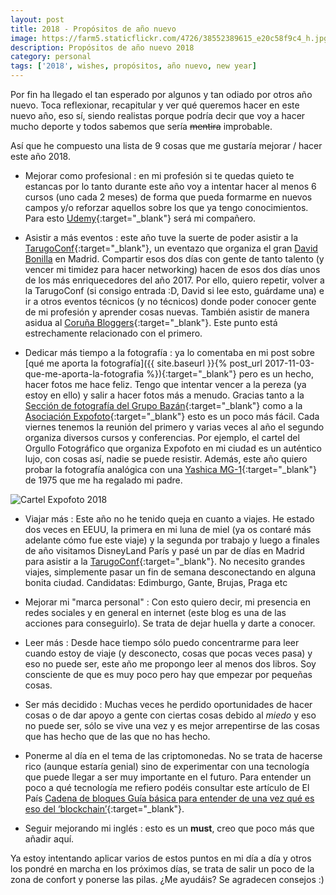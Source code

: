 ```yaml
---
layout: post
title: 2018 - Propósitos de año nuevo
image: https://farm5.staticflickr.com/4726/38552389615_e20c58f9c4_h.jpg
description: Propósitos de año nuevo 2018
category: personal
tags: ['2018', wishes, propósitos, año nuevo, new year]
---
```


Por fin ha llegado el tan esperado por algunos y tan odiado por otros año nuevo. Toca reflexionar, recapitular y ver qué queremos hacer en este nuevo año, eso sí, siendo realistas porque podría decir que voy a hacer mucho deporte y todos sabemos que sería ~~mentira~~ improbable.

Así que he compuesto una lista de 9 cosas que me gustaría mejorar / hacer este año 2018.

- Mejorar como profesional : en mi profesión si te quedas quieto te estancas por lo tanto durante este año voy a intentar hacer al menos 6 cursos (uno cada 2 meses) de forma que pueda formarme en nuevos campos y/o reforzar aquellos sobre los que ya tengo conocimientos. Para esto [Udemy](https://www.udemy.com/){:target="_blank"} será mi compañero.

- Asistir a más eventos : este año tuve la suerte de poder asistir a la [TarugoConf](http://www.tarugoconf.com/){:target="_blank"}, un eventazo que organiza el gran [David Bonilla](http://www.bonillaware.com/) en Madrid. Compartir esos dos días con gente de tanto talento (y vencer mi timidez para hacer networking) hacen de esos dos días unos de los más enriquecedores del año 2017. Por ello, quiero repetir, volver a la TarugoConf (si consigo entrada :D, David si lee esto, guárdame una) e ir a otros eventos técnicos (y no técnicos) donde poder conocer gente de mi profesión y aprender cosas nuevas. También asistir de manera asidua al [Coruña Bloggers](http://corunabloggers.com/){:target="_blank"}. Este punto está estrechamente relacionado con el primero.

- Dedicar más tiempo a la fotografía : ya lo comentaba en mi post sobre [qué me aporta la fotografía]({{ site.baseurl }}{% post_url 2017-11-03-que-me-aporta-la-fotografia %}){:target="_blank"} pero es un hecho, hacer fotos me hace feliz. Tengo que intentar vencer a la pereza (ya estoy en ello) y salir a hacer fotos más a menudo. Gracias tanto a la [Sección de fotografía del Grupo Bazán](http://fotografiagrupobazan.blogspot.com.es/){:target="_blank"} como a la [Asociación Expofoto](http://expofoto.blogspot.es/){:target="_blank"} esto es un poco más fácil. Cada viernes tenemos la reunión del primero y varias veces al año el segundo organiza diversos cursos y conferencias.
Por ejemplo, el cartel del Orgullo Fotográfico que organiza Expofoto en mi ciudad es un auténtico lujo, con cosas así, nadie se puede resistir. Además, este año quiero probar la fotografía analógica con una [Yashica MG-1](https://es.wikipedia.org/wiki/Yashica_MG-1){:target="_blank"} de 1975 que me ha regalado mi padre.

<img src="https://scontent.fvgo1-1.fna.fbcdn.net/v/t31.0-8/24301988_768931703298250_6324919911337976027_o.jpg?oh=5d2294bc425fc39cf69081a1a3eeba0d&oe=5AF03CB5" alt="Cartel Expofoto 2018" class="img-fluid">

- Viajar más : Este año no he tenido queja en cuanto a viajes. He estado dos veces en EEUU, la primera en mi luna de miel (ya os contaré más adelante cómo fue este viaje) y la segunda por trabajo y luego a finales de año visitamos DisneyLand París y pasé un par de días en Madrid para asistir a la [TarugoConf](http://www.tarugoconf.com/){:target="_blank"}. No necesito grandes viajes, simplemente pasar un fin de semana desconectando en alguna bonita ciudad. Candidatas: Edimburgo, Gante, Brujas, Praga etc

- Mejorar mi "marca personal" : Con esto quiero decir, mi presencia en redes sociales y en general en internet (este blog es una de las acciones para conseguirlo). Se trata de dejar huella y darte a conocer. 

- Leer más : Desde hace tiempo sólo puedo concentrarme para leer cuando estoy de viaje (y desconecto, cosas que pocas veces pasa) y eso no puede ser, este año me propongo leer al menos dos libros. Soy consciente de que es muy poco pero hay que empezar por pequeñas cosas.

- Ser más decidido : Muchas veces he perdido oportunidades de hacer cosas o de dar apoyo a gente con ciertas cosas debido al _miedo_ y eso no puede ser, sólo se vive una vez y es mejor arrepentirse de las cosas que has hecho que de las que no has hecho.

- Ponerme al día en el tema de las criptomonedas. No se trata de hacerse rico (aunque estaría genial) sino de experimentar con una tecnología que puede llegar a ser muy importante en el futuro. Para entender un poco a qué tecnología me refiero podéis consultar este artículo de El País [Cadena de bloques
Guía básica para entender de una vez qué es eso del ‘blockchain’](https://retina.elpais.com/retina/2017/07/13/tendencias/1499945987_724507.html){:target="_blank"}.

- Seguir mejorando mi inglés : esto es un __must__, creo que poco más que añadir aquí.


Ya estoy intentando aplicar varios de estos puntos en mi día a día y otros los pondré en marcha en los próximos días, se trata de salir un poco de la zona de confort y ponerse las pilas. ¿Me ayudáis? Se agradecen consejos :)













